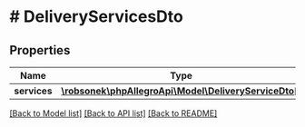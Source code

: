 # # DeliveryServicesDto

## Properties

Name | Type | Description | Notes
------------ | ------------- | ------------- | -------------
**services** | [**\robsonek\phpAllegroApi\Model\DeliveryServiceDto[]**](DeliveryServiceDto.md) |  | [optional]

[[Back to Model list]](../../README.md#models) [[Back to API list]](../../README.md#endpoints) [[Back to README]](../../README.md)
